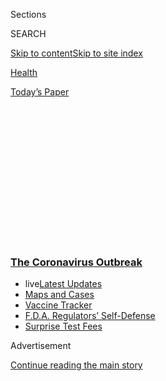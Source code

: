 <div id="app">

<div>

<div>

<div>

<div class="NYTAppHideMasthead css-1q2w90k e1suatyy0">

<div class="section css-ui9rw0 e1suatyy2">

<div class="css-eph4ug er09x8g0">

<div class="css-6n7j50">

</div>

<span class="css-1dv1kvn">Sections</span>

<div class="css-10488qs">

<span class="css-1dv1kvn">SEARCH</span>

</div>

[Skip to content](#site-content)[Skip to site
index](#site-index)

</div>

<div id="masthead-section-label" class="css-1wr3we4 eaxe0e00">

[Health](https://www.nytimes3xbfgragh.onion/section/health)

</div>

<div class="css-10698na e1huz5gh0">

</div>

</div>

<div id="masthead-bar-one" class="section hasLinks css-15hmgas e1csuq9d3">

<div class="css-uqyvli e1csuq9d0">

</div>

<div class="css-1uqjmks e1csuq9d1">

</div>

<div class="css-9e9ivx">

[](https://myaccount.nytimes3xbfgragh.onion/auth/login?response_type=cookie&client_id=vi)

</div>

<div class="css-1bvtpon e1csuq9d2">

[Today’s
Paper](https://www.nytimes3xbfgragh.onion/section/todayspaper)

</div>

</div>

</div>

</div>

<div data-aria-hidden="false">

<div id="site-content" data-role="main">

<div>

<div class="css-1aor85t" style="opacity:0.000000001;z-index:-1;visibility:hidden">

<div class="css-1hqnpie">

<div class="css-epjblv">

<span class="css-17xtcya">[Health](/section/health)</span><span class="css-x15j1o">|</span><span class="css-fwqvlz">Russians
Publish Early Coronavirus Vaccine
Results</span>

</div>

<div class="css-k008qs">

<div class="css-1iwv8en">

<span class="css-18z7m18"></span>

<div>

</div>

</div>

<span class="css-1n6z4y">https://nyti.ms/2R8STGJ</span>

<div class="css-1705lsu">

<div class="css-4xjgmj">

<div class="css-4skfbu" data-role="toolbar" data-aria-label="Social Media Share buttons, Save button, and Comments Panel with current comment count" data-testid="share-tools">

  - 
  - 
  - 
  - 
    
    <div class="css-6n7j50">
    
    </div>

  - 

</div>

</div>

</div>

</div>

</div>

</div>

<div class="css-13pd83m">

<div class="css-l9svim">

### [<span class="css-pa1jbp"><span class="css-1rxm0ex">The Coronavirus</span><span class="css-1rxm0ex"> Outbreak</span></span>](https://www.nytimes3xbfgragh.onion/news-event/coronavirus?name=styln-coronavirus-national&region=TOP_BANNER&block=storyline_menu_recirc&action=click&pgtype=Article&impression_id=4fc43c30-f52f-11ea-8b0e-139dcc2f4b62&variant=undefined)

  - <span class="css-1qkutce"><span class="css-12clwdu">live</span>[Latest
    Updates](https://www.nytimes3xbfgragh.onion/2020/09/12/world/covid-19-coronavirus.html?name=styln-coronavirus-national&region=TOP_BANNER&block=storyline_menu_recirc&action=click&pgtype=Article&impression_id=4fc43c31-f52f-11ea-8b0e-139dcc2f4b62&variant=undefined)</span>
  - <span class="css-1qkutce">[Maps and
    Cases](https://www.nytimes3xbfgragh.onion/interactive/2020/us/coronavirus-us-cases.html?name=styln-coronavirus-national&region=TOP_BANNER&block=storyline_menu_recirc&action=click&pgtype=Article&impression_id=4fc46340-f52f-11ea-8b0e-139dcc2f4b62&variant=undefined)</span>
  - <span class="css-1qkutce">[Vaccine
    Tracker](https://www.nytimes3xbfgragh.onion/interactive/2020/science/coronavirus-vaccine-tracker.html?name=styln-coronavirus-national&region=TOP_BANNER&block=storyline_menu_recirc&action=click&pgtype=Article&impression_id=4fc46341-f52f-11ea-8b0e-139dcc2f4b62&variant=undefined)</span>
  - <span class="css-1qkutce">[F.D.A. Regulators’
    Self-Defense](https://www.nytimes3xbfgragh.onion/2020/09/10/us/politics/fda-coronavirus-vaccine.html?name=styln-coronavirus-national&region=TOP_BANNER&block=storyline_menu_recirc&action=click&pgtype=Article&impression_id=4fc46342-f52f-11ea-8b0e-139dcc2f4b62&variant=undefined)</span>
  - <span class="css-1qkutce">[Surprise Test
    Fees](https://www.nytimes3xbfgragh.onion/2020/09/09/upshot/coronavirus-surprise-test-fees.html?name=styln-coronavirus-national&region=TOP_BANNER&block=storyline_menu_recirc&action=click&pgtype=Article&impression_id=4fc46343-f52f-11ea-8b0e-139dcc2f4b62&variant=undefined)</span>

</div>

</div>

<div id="top-wrapper" class="css-1sy8kpn">

<div id="top-slug" class="css-l9onyx">

Advertisement

</div>

[Continue reading the main
story](#after-top)

<div class="ad top-wrapper" style="text-align:center;height:100%;display:block;min-height:250px">

<div id="top" class="place-ad" data-position="top" data-size-key="top">

</div>

</div>

<div id="after-top">

</div>

</div>

<div>

<div id="sponsor-wrapper" class="css-1hyfx7x">

<div id="sponsor-slug" class="css-19vbshk">

Supported by

</div>

[Continue reading the main
story](#after-sponsor)

<div id="sponsor" class="ad sponsor-wrapper" style="text-align:center;height:100%;display:block">

</div>

<div id="after-sponsor">

</div>

</div>

<div class="css-186x18t">

</div>

<div class="css-1vkm6nb ehdk2mb0">

# Russians Publish Early Coronavirus Vaccine Results

</div>

The first batch of public data from the “Sputnik V” vaccine showed that
it was safe and produced an immune response. No one knows yet whether it
prevents coronavirus infections.

<div class="css-79elbk" data-testid="photoviewer-wrapper">

<div class="css-z3e15g" data-testid="photoviewer-wrapper-hidden">

</div>

<div class="css-1a48zt4 ehw59r15" data-testid="photoviewer-children">

![<span class="css-16f3y1r e13ogyst0" data-aria-hidden="true">Production
of an experimental coronavirus vaccine at the Gamaleya National Research
Institute in Moscow last
month.</span><span class="css-cnj6d5 e1z0qqy90" itemprop="copyrightHolder"><span class="css-1ly73wi e1tej78p0">Credit...</span><span><span>Russian
Direct Investment Fund, via
Reuters</span></span></span>](https://static01.graylady3jvrrxbe.onion/images/2020/09/04/science/04VIRUS-RUSSIA1/04VIRUS-RUSSIA1-articleLarge.jpg?quality=75&auto=webp&disable=upscale)

</div>

</div>

<div class="css-18e8msd">

<div class="css-vp77d3 epjyd6m0">

<div class="css-hus3qt ey68jwv0" data-aria-hidden="true">

[![Carl
Zimmer](https://static01.graylady3jvrrxbe.onion/images/2018/06/12/multimedia/author-carl-zimmer/author-carl-zimmer-thumbLarge.png
"Carl Zimmer")](https://www.nytimes3xbfgragh.onion/by/carl-zimmer)

</div>

<div class="css-1baulvz">

By [<span class="css-1baulvz last-byline" itemprop="name">Carl
Zimmer</span>](https://www.nytimes3xbfgragh.onion/by/carl-zimmer)

</div>

</div>

  - 
    
    <div class="css-ld3wwf e16638kd2">
    
    Published Sept. 4, 2020Updated Sept. 8,
    2020
    
    </div>

  - 
    
    <div class="css-4xjgmj">
    
    <div class="css-pvvomx" data-role="toolbar" data-aria-label="Social Media Share buttons, Save button, and Comments Panel with current comment count" data-testid="share-tools">
    
      - 
      - 
      - 
      - 
        
        <div class="css-6n7j50">
        
        </div>
    
      - 
    
    </div>
    
    </div>

</div>

</div>

<div class="section meteredContent css-1r7ky0e" name="articleBody" itemprop="articleBody">

<div class="css-1fanzo5 StoryBodyCompanionColumn">

<div class="css-53u6y8">

On Friday, a team of Russian scientists
[published](https://www.thelancet.com/journals/lancet/article/PIIS0140-6736\(20\)31866-3/fulltext)
the first report on their [Covid-19
vaccine](https://www.nytimes3xbfgragh.onion/2020/09/10/health/covid-astrazeneca-vaccine-trans.html),
which had been roundly criticized because of President Vladimir Putin’s
decision last month to approve it before clinical trials had proved it
safe and effective.

In a small group of volunteers, the scientists found that the vaccine
produced a modest level of antibodies against the coronavirus, while
causing only mild side effects. The research has not yet shown, however,
whether people who are vaccinated are less likely to become infected
than those who are not.

In August, Mr. Putin
[announced](https://www.nytimes3xbfgragh.onion/2020/08/11/world/europe/russia-coronavirus-vaccine-approval.html)
with great fanfare that the vaccine — called [Sputnik
V](https://sputnikvaccine.com/) — “works effectively enough” to be
approved. He declared its approval to be a “very important step for our
country, and generally for the whole world.”

But vaccine developers
[denounced](https://www.nytimes3xbfgragh.onion/2020/08/11/health/russia-covid-19-vaccine-safety.html)
the decision, observing that no data had been published on the vaccine.
In addition, the critics pointed out, the Russian scientists had yet to
run a large trial of tens of thousands of people, which is required to
demonstrate that a vaccine works.

</div>

</div>

<div class="css-1fanzo5 StoryBodyCompanionColumn">

<div class="css-53u6y8">

The new paper, published in the Lancet, contains the first batch of
public data from Sputnik V’s clinical trials. Independent scientists
were impressed by the rigor of the work.

“The science looks like it was done impeccably well,” said Naor Bar-Zeev
of the Johns Hopkins Bloomberg School of Public Health, who is the
co-author of a
[commentary](https://www.thelancet.com/journals/lancet/article/PIIS0140-6736\(20\)31867-5/fulltext)
on the new paper. Still, he cautioned that no one will know if Sputnik V
is safe and effective until the larger trials are completed.

“We should welcome a Russian vaccine if it’s successful, and we should
welcome other vaccines if they’re successful,” Dr. Bar-Zeev said. “But
they should all be equally rigorously evaluated.”

Researchers at the Gamaleya Research Institute in Moscow used a design
for the vaccine that they had previously developed and tested for MERS,
a disease caused by another coronavirus.

The Sputnik V vaccine stimulates the immune system by coaxing a person’s
cells to make a protein normally found on the coronavirus that causes
Covid-19. The researchers loaded the gene for this viral protein into a
second virus, called an adenovirus.

</div>

</div>

<div class="css-1fanzo5 StoryBodyCompanionColumn">

<div class="css-53u6y8">

When injected into the arm, the adenovirus slips into muscle cells. It
has been genetically engineered so that it cannot make copies of itself
or cause illness. But once it delivers the coronavirus gene into a cell,
the cell starts making the
protein.

<div id="NYT_MAIN_CONTENT_1_REGION" class="css-9tf9ac">

<div>

<div id="styln-covid-updates-world" class="section interactive-content interactive-size-medium css-1ftcdic">

<div class="css-17ih8de interactive-body">

<div id="styln-briefing-block" data-asset-id="QXJ0aWNsZTpueXQ6Ly9hcnRpY2xlLzJiYjYwYTJiLTY3NjItNTg3NC1iMGVhLWY4NzRhMjE3NTQyZA==">

<div class="briefing-block-header-section">

# [Latest Updates: The Coronavirus Outbreak](https://www.nytimes3xbfgragh.onion/2020/09/11/world/covid-19-coronavirus.html?action=click&pgtype=Article&state=default&region=MAIN_CONTENT_1&context=storylines_live_updates)

<div class="briefing-block-ts">

Updated 2020-09-12T12:04:20.515Z

</div>

</div>

  - [Fauci cautions the virus could disrupt life in the U.S. until
    ‘maybe even towards the end
    of 2021.’](https://www.nytimes3xbfgragh.onion/2020/09/11/world/covid-19-coronavirus.html?action=click&pgtype=Article&state=default&region=MAIN_CONTENT_1&context=storylines_live_updates#link-dfb8a16)
  - [From Asia to Africa, China promotes its vaccine candidates to win
    friends.](https://www.nytimes3xbfgragh.onion/2020/09/11/world/covid-19-coronavirus.html?action=click&pgtype=Article&state=default&region=MAIN_CONTENT_1&context=storylines_live_updates#link-7104d154)
  - [The other way the virus will kill:
    hunger.](https://www.nytimes3xbfgragh.onion/2020/09/11/world/covid-19-coronavirus.html?action=click&pgtype=Article&state=default&region=MAIN_CONTENT_1&context=storylines_live_updates#link-393ad215)

<div class="briefing-block-footer">

<div class="briefing-block-footer-meta">

[See more
updates](https://www.nytimes3xbfgragh.onion/2020/09/11/world/covid-19-coronavirus.html?action=click&pgtype=Article&state=default&region=MAIN_CONTENT_1&context=storylines_live_updates)

</div>

<div class="briefing-block-briefinglinks">

<span>More live coverage:</span>
[Markets](https://www.nytimes3xbfgragh.onion/live/2020/09/11/business/stock-market-today-coronavirus?action=click&pgtype=Article&state=default&region=MAIN_CONTENT_1&context=storylines_live_updates)

</div>

</div>

</div>

</div>

</div>

</div>

</div>

Similar adenovirus-based vaccines [are also being
tested](https://www.nytimes3xbfgragh.onion/interactive/2020/science/coronavirus-vaccine-tracker.html)
by several other teams, including AstraZeneca, CanSinoBio and Johnson &
Johnson.

Each team is testing a different strain of adenovirus. Unlike the rest,
the Russian team is combining two adenoviruses into one vaccine. For
their initial clinical trial, the Gamaleya researchers gave volunteers
an initial shot of an adenovirus called Ad26, and then, three weeks
later, a shot of one known as Ad5.

</div>

</div>

<div class="css-79elbk" data-testid="photoviewer-wrapper">

<div class="css-z3e15g" data-testid="photoviewer-wrapper-hidden">

</div>

<div class="css-1a48zt4 ehw59r15" data-testid="photoviewer-children">

![<span class="css-16f3y1r e13ogyst0" data-aria-hidden="true">Volunteers
who took the Russian vaccine at a news conference in Moscow in
July.</span><span class="css-cnj6d5 e1z0qqy90" itemprop="copyrightHolder"><span class="css-1ly73wi e1tej78p0">Credit...</span><span>Yuri
Kochetkov/EPA, via
Shutterstock</span></span>](https://static01.graylady3jvrrxbe.onion/images/2020/09/04/science/04VIRUS-RUSSIA4/merlin_174581061_e23bb7ce-9895-4e22-90b4-4b4860bf4ede-articleLarge.jpg?quality=75&auto=webp&disable=upscale)

</div>

</div>

<div class="css-1fanzo5 StoryBodyCompanionColumn">

<div class="css-53u6y8">

In the Lancet paper, the researchers said that they tested the vaccine
on hamsters and monkeys. They claimed the animals were protected against
the coronavirus without any harmful side effects but did not present any
data about these studies in their new paper.

<div id="NYT_MAIN_CONTENT_2_REGION" class="css-9tf9ac">

<div>

</div>

</div>

The trial they ran on human volunteers was what’s known as a Phase 1 / 2
trial. It was small: Only 40 volunteers received the full vaccine with
both kinds of adenoviruses. No one received a placebo.

By comparison, the Chinese firm CanSinoBio ran a [Phase 1 / 2
trial](https://www.thelancet.com/journals/lancet/article/PIIS0140-6736\(20\)31605-6/fulltext)
that included 382 people who received the vaccine and another 126 who
were given a placebo.

</div>

</div>

<div class="css-1fanzo5 StoryBodyCompanionColumn">

<div class="css-53u6y8">

The Russian vaccine produced mild symptoms in a number of subjects, the
most common of which were fevers and headaches. Other adenovirus-based
vaccines have produced similar side effects.

“You expect to have some symptoms — that’s normal,” Dr. Bar-Zeev said.

The researchers found that volunteers who received the full vaccine
produced antibodies that could block the virus from replicating in
cells.

To gauge the performance of their vaccine, the Russian researchers
compared the level of antibodies with samples taken from people who had
recovered from natural infections of Covid-19. Convalescent plasma, as
these samples are known, contain antibodies to the virus that people
make on their own.

In the paper, the researchers said that vaccinated people had the same
levels of antibodies as those found in convalescent plasma.

Akiko Iwasaki, an immunologist at Yale University who was not involved
in the study, said the vaccine produced “good antibody levels in all
volunteers.”

</div>

</div>

<div class="css-1sngw6j">

[](https://www.nytimes3xbfgragh.onion/interactive/2020/science/coronavirus-vaccine-tracker.html)

<div class="css-1eoytci">

![](https://static01.graylady3jvrrxbe.onion/images/2020/09/10/us/coronavirus-vaccine-tracker-promo-1599751853248/coronavirus-vaccine-tracker-promo-1599751853248-articleLarge.png)

</div>

<div class="css-1rha1bf">

## Coronavirus Vaccine Tracker

A look at all the vaccines that have reached trials in humans.

</div>

</div>

<div class="css-1fanzo5 StoryBodyCompanionColumn">

<div class="css-53u6y8">

***\[*[*Like the Science Times page on
Facebook.*](http://on.fb.me/1paTQ1h)** ****** *| Sign up for the*
**[*Science Times newsletter.*](http://nyti.ms/1MbHaRU)*\]***

In their paper, the authors said that the levels of neutralizing
antibodies produced by their vaccine were lower than those reported for
vaccines made by AstraZeneca and Moderna, two of the candidates
[furthest along in clinical
trials](https://www.nytimes3xbfgragh.onion/interactive/2020/science/coronavirus-vaccine-tracker.html).

</div>

</div>

<div class="css-1fanzo5 StoryBodyCompanionColumn">

<div class="css-53u6y8">

But in a [news
release](https://sputnikvaccine.com/newsroom/pressreleases/rdif-and-the-gamaleya-national-research-center-of-epidemiology-and-microbiology-announce-the-publica/),
the Gamaleya Institute implied that its vaccine was superior to
AstraZeneca’s. It said that the level of antibodies from vaccinated
volunteers was “1.4-1.5 times higher than the level of antibodies of
patients who had recovered from Covid-19.”

AstraZeneca, they claimed, only produced antibody levels equal to that
in convalescent plasma.

It is not clear why the paper presents a different picture. The authors
of the study did not respond to a request for comment.

John Moore, a virologist at Weill Cornell Medicine in New York who was
not involved in the study, said that it was too early to make any
meaningful comparisons among the various Covid-19 vaccines. Each team
uses different tests to measure antibody levels. And each group of
recovered patients they study for convalescent plasma may have different
levels of antibodies.

“We have long been suffering from the apples-versus-oranges scenario,
but now we’re into fruit salad territory, and it drives me bananas
trying to figure it all out,” he said.

One thing is clear, however: No Phase 1 / 2 trial can demonstrate
protection against Covid-19.

That requires a so-called Phase 3 trial, in which a large number of
volunteers are given either a vaccine or a placebo. A Phase 3 trial can
also reveal harmful side effects missed by small preliminary studies.

In their paper, the Russian scientists wrote that they got approval on
Aug. 26 to run a Phase 3 trial on 40,000 people. There are
[seven](https://www.nytimes3xbfgragh.onion/interactive/2020/science/coronavirus-vaccine-tracker.html)
other vaccines currently in these late-stage trials. Johnson & Johnson
is expected to start its own Phase 3 trial later this month, and Novavax
is expected to start its own in October, bringing the total to 10.

Phase 3 trials can take months to yield clear results, Dr. Bar-Zeev
said, and even then they have to be carefully reviewed before any
decision is made about using a vaccine widely.

</div>

</div>

<div class="css-1fanzo5 StoryBodyCompanionColumn">

<div class="css-53u6y8">

“Yes, we all want a vaccine, but we don’t want to make a mistake,” he
said. “So hang in there and wait, so we know what we’re getting into.”

*Andrew Kramer contributed reporting from Moscow.*

</div>

</div>

</div>

<div>

</div>

<div>

</div>

<div>

</div>

<div>

<div id="bottom-wrapper" class="css-1ede5it">

<div id="bottom-slug" class="css-l9onyx">

Advertisement

</div>

[Continue reading the main
story](#after-bottom)

<div id="bottom" class="ad bottom-wrapper" style="text-align:center;height:100%;display:block;min-height:90px">

</div>

<div id="after-bottom">

</div>

</div>

</div>

</div>

</div>

## Site Index

<div>

</div>

## Site Information Navigation

  - [© <span>2020</span> <span>The New York Times
    Company</span>](https://help.nytimes3xbfgragh.onion/hc/en-us/articles/115014792127-Copyright-notice)

<!-- end list -->

  - [NYTCo](https://www.nytco.com/)
  - [Contact
    Us](https://help.nytimes3xbfgragh.onion/hc/en-us/articles/115015385887-Contact-Us)
  - [Work with us](https://www.nytco.com/careers/)
  - [Advertise](https://nytmediakit.com/)
  - [T Brand Studio](http://www.tbrandstudio.com/)
  - [Your Ad
    Choices](https://www.nytimes3xbfgragh.onion/privacy/cookie-policy#how-do-i-manage-trackers)
  - [Privacy](https://www.nytimes3xbfgragh.onion/privacy)
  - [Terms of
    Service](https://help.nytimes3xbfgragh.onion/hc/en-us/articles/115014893428-Terms-of-service)
  - [Terms of
    Sale](https://help.nytimes3xbfgragh.onion/hc/en-us/articles/115014893968-Terms-of-sale)
  - [Site
    Map](https://spiderbites.nytimes3xbfgragh.onion)
  - [Help](https://help.nytimes3xbfgragh.onion/hc/en-us)
  - [Subscriptions](https://www.nytimes3xbfgragh.onion/subscription?campaignId=37WXW)

</div>

</div>

</div>

</div>
